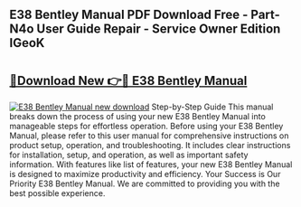 ## E38 Bentley Manual PDF Download Free - Part-N4o User Guide Repair - Service Owner Edition IGeoK

# <h2><a href="http://bc36976.oget.top/?id=E38+Bentley+Manual">🔗Download New 👉🔴 E38 Bentley Manual</a></h2>

[![E38 Bentley Manual new download](https://i.imgur.com/5g1atiW.png)](http://bc36976.oget.top/?id=E38+Bentley+Manual)
Step-by-Step Guide This manual breaks down the process of using your new E38 Bentley Manual into manageable steps for effortless operation. Before using your E38 Bentley Manual, please refer to this user manual for comprehensive instructions on product setup, operation, and troubleshooting. It includes clear instructions for installation, setup, and operation, as well as important safety information. With features like list of features, your new E38 Bentley Manual is designed to maximize productivity and efficiency. Your Success is Our Priority E38 Bentley Manual. We are committed to providing you with the best possible experience.
